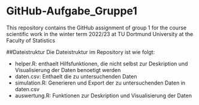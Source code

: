 # GitHub-Aufgabe_Gruppe1
This repository contains the GitHub assignment of group 1 for the course scientific work in the winter term 2022/23 at TU Dortmund University at the Faculty of Statistics

##Dateistruktur
Die Dateistruktur im Repository ist wie folgt:
- helper.R: enthaelt Hilfsfunktionen, die nicht selbst zur Deskription und Visualisierung der Daten  benoetigt werden- daten.csv: Enthaelt die zu untersuchenden Daten- simulation.R: Generieren und Export der zu untersuchenden Daten in daten.csv - auswertung.R: Funktionen zur Deskription und Visualisierung der Daten